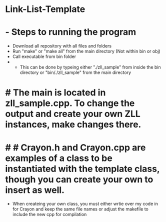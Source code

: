 # Link-List-Template
# - Steps to running the program
- Download all repository with all files and folders
- Run "make" or "make all" from the main directory (Not within bin or obj)
- Call executable from bin folder
- - This can be done by typeing either "./zll_sample" from inside the bin directory or "bin/./zll_sample" from the main directory

# # The main is located in zll_sample.cpp. To change the output and create your own ZLL instances, make changes there.

# # # Crayon.h and Crayon.cpp are examples of a class to be instantiated with the template class, though you can create your own to insert as well.
- When createing your own class, you must either wrtie over my code in for Crayon and keep the same file names or adjust the makefile to include the new cpp for compilation
